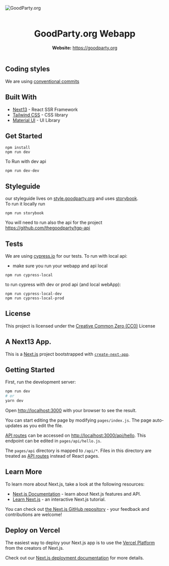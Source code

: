 <img src="https://assets.goodparty.org/share.jpg" alt="GoodParty.org" align="center" />

<br />
<br />
<div align="center">
  <h1>GoodParty.org Webapp</h1>
</div>
<div align="center"><strong>Website:</strong> <a href="https://goodparty.org">https://goodparty.org</a></div>

<br />

## Coding styles

We are using [conventional commits](https://www.conventionalcommits.org/)

## Built With

- [Next13](https://nextjs.org/) - React SSR Framework
- [Tailwind CSS](https://tailwindcss.com/) - CSS library
- [Material UI](https://material-ui.com/) - UI Library

## Get Started

```
npm install
npm run dev
```

To Run with dev api

```
npm run dev-dev
```

## Styleguide

our styleguide lives on <a href="https://style.goodparty.org">style.goodparty.org</a> and uses <a href="https://storybook.js.org/">storybook</a>.<br/>
To run it locally run

```
npm run storybook
```

You will need to run also the api for the project <a href="https://github.com/thegoodparty/tgp-api">https://github.com/thegoodparty/tgp-api</a>

## Tests

We are using [cypress.io](https://www.cypress.io/) for our tests.
To run with local api:

- make sure you run your webapp and api local

```
npm run cypress-local
```

to run cypress with dev or prod api (and local webApp):

```
npm run cypress-local-dev
npm run cypress-local-prod
```

## License

This project is licensed under the [Creative Common Zero (CC0)](https://creativecommons.org/share-your-work/public-domain/cc0/) License

<h2>A Next13 App.</h2>

This is a [Next.js](https://nextjs.org/) project bootstrapped with [`create-next-app`](https://github.com/vercel/next.js/tree/canary/packages/create-next-app).

## Getting Started

First, run the development server:

```bash
npm run dev
# or
yarn dev
```

Open [http://localhost:3000](http://localhost:3000) with your browser to see the result.

You can start editing the page by modifying `pages/index.js`. The page auto-updates as you edit the file.

[API routes](https://nextjs.org/docs/api-routes/introduction) can be accessed on [http://localhost:3000/api/hello](http://localhost:3000/api/hello). This endpoint can be edited in `pages/api/hello.js`.

The `pages/api` directory is mapped to `/api/*`. Files in this directory are treated as [API routes](https://nextjs.org/docs/api-routes/introduction) instead of React pages.

## Learn More

To learn more about Next.js, take a look at the following resources:

- [Next.js Documentation](https://nextjs.org/docs) - learn about Next.js features and API.
- [Learn Next.js](https://nextjs.org/learn) - an interactive Next.js tutorial.

You can check out [the Next.js GitHub repository](https://github.com/vercel/next.js/) - your feedback and contributions are welcome!

## Deploy on Vercel

The easiest way to deploy your Next.js app is to use the [Vercel Platform](https://vercel.com/new?utm_medium=default-template&filter=next.js&utm_source=create-next-app&utm_campaign=create-next-app-readme) from the creators of Next.js.

Check out our [Next.js deployment documentation](https://nextjs.org/docs/deployment) for more details.
